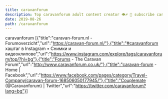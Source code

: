 ```yaml
---
title: caravanforum
description: Top caravanforum adult content creator 👁♐️ 👑 subscribe caravanforum to my porn site below IG caravanforum
date: 2019-08-26
path: /caravanforum
---
```


caravanforum
[{"title":"caravan-forum.nl - Forumoverzicht","url":"https://caravan-forum.nl/"},{"title":"#caravanforum хаштаг в Instagram • Снимки и видеоклипове","url":"https://www.instagram.com/explore/tags/caravanforum/top/?hl=bg"},{"title":"Forums - The Caravan Forum","url":"http://www.caravanforum.co.uk/"},{"title":"caravan-forum - Home | Facebook","url":"https://www.facebook.com/pages/category/Travel-Company/caravan-forum-168506050177945/"},{"title":"Couplemate (@Caravanforum) | Twitter","url":"https://twitter.com/caravanforum?lang=bg"}]

